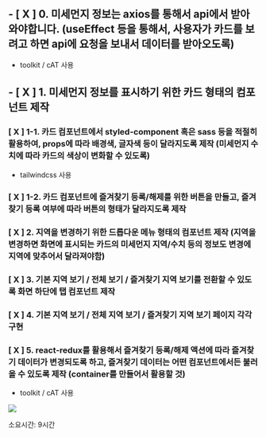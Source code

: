 ## - [ X ] 0. 미세먼지 정보는 axios를 통해서 api에서 받아와야합니다. (useEffect 등을 통해서, 사용자가 카드를 보려고 하면 api에 요청을 보내서 데이터를 받아오도록)
- toolkit / cAT 사용

## - [ X ] 1. 미세먼지 정보를 표시하기 위한 카드 형태의 컴포넌트 제작

### [ X ] 1-1. 카드 컴포넌트에서 styled-component 혹은 sass 등을 적절히 활용하여, props에 따라 배경색, 글자색 등이 달라지도록 제작 (미세먼지 수치에 따라 카드의 색상이 변화할 수 있도록)
- tailwindcss 사용
### [ X ] 1-2. 카드 컴포넌트에 즐겨찾기 등록/해제를 위한 버튼을 만들고, 즐겨찾기 등록 여부에 따라 버튼의 형태가 달라지도록 제작

### [ X ] 2. 지역을 변경하기 위한 드롭다운 메뉴 형태의 컴포넌트 제작 (지역을 변경하면 화면에 표시되는 카드의 미세먼지 지역/수치 등의 정보도 변경에 지역에 맞추어서 달라져야함)

### [ X ] 3. 기본 지역 보기 / 전체 보기 / 즐겨찾기 지역 보기를 전환할 수 있도록 화면 하단에 탭 컴포넌트 제작

### [ X ] 4. 기본 지역 보기 / 전체 지역 보기 / 즐겨찾기 지역 보기 페이지 각각 구현

### [ X ] 5. react-redux를 활용해서 즐겨찾기 등록/해제 액션에 따라 즐겨찾기 데이터가 변경되도록 하고, 즐겨찾기 데이터는 어떤 컴포넌트에서든 불러올 수 있도록 제작 (container를 만들어서 활용할 것)
- toolkit / cAT 사용



![](https://velog.velcdn.com/images/tchaikovsky/post/66c34a11-a586-437b-b17d-e9772f6246c8/image.gif)




소요시간: 9시간